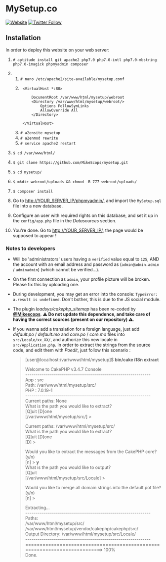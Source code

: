 # MySetup.co

[![Website](https://img.shields.io/website-up-down-green-red/https/mysetup.co.svg?label=mySetup.co)](https://mysetup.co/)
[![Twitter Follow](https://img.shields.io/twitter/follow/mysetup_co.svg?style=social&label=Follow&style=flat-square)](https://twitter.com/mysetup_co)

## Installation

In order to deploy this website on your web server:  

1. `# aptitude install git apache2 php7.0 php7.0-intl php7.0-mbstring php7.0-imagick phpmyadmin composer`

2.
	1. `# nano /etc/apache2/site-available/mysetup.conf`
	2. ```apacheconf
		<VirtualHost *:80>

			DocumentRoot /var/www/html/mysetup/webroot
			<Directory /var/www/html/mysetup/webroot/>
				Options FollowSymLinks
				AllowOverride All
			</Directory>

		</VirtualHost>
		```
	3. `# a2ensite mysetup`
	4. `# a2enmod rewrite`
	5. `# service apache2 restart`

3. `$ cd /var/www/html/`

4. `$ git clone https://github.com/MikeScops/mysetup.git`

5. `$ cd mysetup/`

6. `$ mkdir webroot/uploads && chmod -R 777 webroot/uploads/`

7. `$ composer install`

8. Go to [http://YOUR_SERVER_IP/phpmyadmin/](http://YOUR_SERVER_IP/phpmyadmin/), and import the `MySetup.sql` file into a new database.

9. Configure an user with required rights on this database, and set it up in the `config/app.php` file in the _Datasources_ section.

10. You're done. Go to [http://YOUR_SERVER_IP/](http://YOUR_SERVER_IP/), the page would be supposed to appear !

### Notes to developers

* Will be 'administrators' users having a `verified` value equal to `125`, AND the account with an email address and password as (`admin@admin.admin` / `adminadmin`) (which cannot be verified...).

* On the first connection as `admin`, your profile picture will be broken. Please fix this by uploading one.

* During development, you may get an error into the console: `TypeError: a.result is undefined`. Don't bother, this is due to the JS social module.

* The plugin _loadsys/cakephp\_sitemap_ has been re-coded by [**@Mikescops**](https://github.com/Mikescops). **:warning: Do not update this dependence, and take care of having the correct sources (present on our repository) :warning:**.

* If you wanna add a translation for a foreign language, just add _default.po_ / _default.mo_ and _core.po_ / _core.mo_ files into `src/Locale/xx_XX/`, and authorize this new locale in `src/Application.php`. In order to extract the strings from the source code, and edit them with _Poedit_, just follow this scenario :
	
	> [user@localhost:/var/www/html/mysetup]$ **bin/cake i18n extract**  
	>  
	> Welcome to CakePHP v3.4.7 Console  
	> \---------------------------------------------------------------  
	> App : src  
	> Path: /var/www/html/mysetup/src/  
	> PHP : 7.0.19-1  
	> \---------------------------------------------------------------  
	> Current paths: None  
	> What is the path you would like to extract?  
	> [Q]uit [D]one  
	> [/var/www/html/mysetup/src/] >   
	>  
	> Current paths: /var/www/html/mysetup/src/  
	> What is the path you would like to extract?  
	> [Q]uit [D]one  
	> [D] >   
	>  
	> Would you like to extract the messages from the CakePHP core? (y/n)  
	> [n] > **y**  
	> What is the path you would like to output?  
	> [Q]uit  
	> [/var/www/html/mysetup/src/Locale] >  
	>  
	> Would you like to merge all domain strings into the default.pot file? (y/n)   
	> [n] >  
	>  
	>  
	> Extracting...  
	> \---------------------------------------------------------------  
	> Paths:  
	> /var/www/html/mysetup/src/  
	> /var/www/html/mysetup/vendor/cakephp/cakephp/src/  
	> Output Directory: /var/www/html/mysetup/src/Locale/  
	> \---------------------------------------------------------------  
	> ==========================================================================> 100%  
	> Done.
